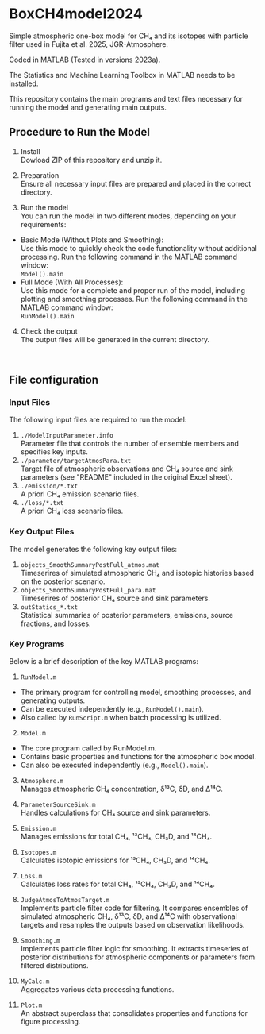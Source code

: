 # BoxCH4model2024
Simple atmospheric one-box model for CH₄ and its isotopes with particle filter used in Fujita et al. 2025, JGR-Atmosphere.

Coded in MATLAB (Tested in versions 2023a).

The Statistics and Machine Learning Toolbox in MATLAB needs to be installed.

This repository contains the main programs and text files necessary for running the model and generating main outputs.

## Procedure to Run the Model
1. Install  
Dowload ZIP of this repository and unzip it. 

2. Preparation  
Ensure all necessary input files are prepared and placed in the correct directory.

3. Run the model  
You can run the model in two different modes, depending on your requirements:
  - Basic Mode (Without Plots and Smoothing):  
Use this mode to quickly check the code functionality without additional processing.
  Run the following command in the MATLAB command window:  
    `Model().main`
  - Full Mode (With All Processes):  
Use this mode for a complete and proper run of the model, including plotting and smoothing processes.
Run the following command in the MATLAB command window:  
    `RunModel().main`

4. Check the output  
The output files will be generated in the current directory.
<br>

## File configuration
### Input Files
The following input files are required to run the model:
1. `./ModelInputParameter.info`  
Parameter file that controls the number of ensemble members and specifies key inputs.
2. `./parameter/targetAtmosPara.txt`   
Target file of atmospheric observations and CH₄ source and sink parameters  (see "README" included in the original Excel sheet).
3. `./emission/*.txt`  
A priori CH₄ emission scenario files.  
4. `./loss/*.txt`  
A priori CH₄ loss scenario files.

### Key Output Files  
The model generates the following key output files:
1. `objects_SmoothSummaryPostFull_atmos.mat`  
Timeserires of simulated atmospheric CH₄ and isotopic histories based on the posterior scenario.
2. `objects_SmoothSummaryPostFull_para.mat`  
Timeserires of posterior CH₄ source and sink parameters.
3. `outStatics_*.txt`  
Statistical summaries of posterior parameters, emissions, source fractions, and losses.

### Key Programs  
Below is a brief description of the key MATLAB programs:
1. `RunModel.m`  
- The primary program for controlling model, smoothing processes, and generating outputs.
- Can be executed independently (e.g., `RunModel().main`).
- Also called by `RunScript.m` when batch processing is utilized.

2. `Model.m`  
- The core program called by RunModel.m.
- Contains basic properties and functions for the atmospheric box model.
- Can also be executed independently (e.g., `Model().main`).

3. `Atmosphere.m`  
Manages atmospheric CH₄ concentration, δ¹³C, δD, and Δ¹⁴C.

4. `ParameterSourceSink.m`  
Handles calculations for CH₄ source and sink parameters.

5. `Emission.m`  
Manages emissions for total CH₄, ¹³CH₄, CH₃D, and ¹⁴CH₄.

6. `Isotopes.m`  
Calculates isotopic emissions for ¹³CH₄, CH₃D, and ¹⁴CH₄.

7. `Loss.m`  
Calculates loss rates for total CH₄, ¹³CH₄, CH₃D, and ¹⁴CH₄.

8. `JudgeAtmosToAtmosTarget.m`  
Implements particle filter code for filtering. It compares ensembles of simulated atmospheric CH₄, δ¹³C, δD, and Δ¹⁴C with observational targets and resamples the outputs based on observation likelihoods.

9. `Smoothing.m`  
Implements particle filter logic for smoothing. It extracts timeseries of posterior distributions for atmospheric components or parameters from filtered distributions.

10. `MyCalc.m`  
Aggregates various data processing functions.

11. `Plot.m`  
An abstract superclass that consolidates properties and functions for figure processing. 
